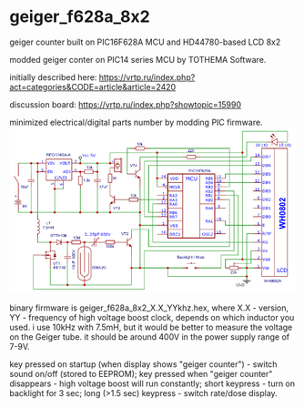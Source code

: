 # geiger_f628a_8x2
geiger counter built on PIC16F628A MCU and HD44780-based LCD 8x2

modded geiger conter on PIC14 series MCU by TOTHEMA Software.

initially described here:
https://vrtp.ru/index.php?act=categories&CODE=article&article=2420

discussion board:
https://vrtp.ru/index.php?showtopic=15990

minimized electrical/digital parts number by modding PIC firmware.
![Screenshot](geiger_new_20200428_1.3.png)

binary firmware is geiger_f628a_8x2_X.X_YYkhz.hex, where X.X - version, YY - frequency of high voltage boost clock, depends on which inductor you used. i use 10kHz with 7.5mH, but it would be better to measure the voltage on the Geiger tube. it should be around 400V in the power supply range of 7-9V.

key pressed on startup (when display shows "geiger counter") - switch sound on/off (stored to EEPROM);
key pressed when "geiger counter" disappears - high voltage boost will run constantly;
short keypress - turn on backlight for 3 sec;
long (>1.5 sec) keypress - switch rate/dose display.
